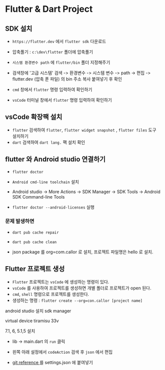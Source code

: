 # Flutter & Dart Project

## SDK 설치

- `https://flutter.dev` 에서 `flutter sdk` 다운로드
- 압축풀기 : `c:\dev\flutter` 폴더에 압축풀기
- `시스템 환경변수 path` 에 `flutter/bin` 폴더 지정해주기
- 검색창에 '고급 시스템' 검색 -> 환경변수 -> 시스템 변수 -> path -> 편집 -> flutter.dev (압축 푼 파일) 의 bin 주소 복사 붙여넣기 후 확인

- `cmd` 창에서 `flutter` 명령 입력하여 확인하기
- `vsCode` 터미널 창에서 `flutter` 명령 입력하여 확인하기

## vsCode 확장팩 설치
- `flutter` 검색하여 `flutter`, `flutter widget snapshot` , `flutter files` 도구 설치하기
- `dart` 검색하여 `dart lang.` 팩 설치 확인

## flutter 와 Android studio 연결하기

- `flutter doctor`

- `Android cmd-line toolchain` 설치 
- Android studio -> More Actions -> SDK Manager -> SDK Tools -> Android SDK Command-line Tools 

- `flutter doctor --android-licenses` 실행

### 문제 발생하면

- `dart pub cache repair`
- `dart pub cache clean`

- json package 를 org=com.callor 로 설치, 프로젝트 파일명은 hello 로 설치.


## Flutter 프로젝트 생성
- `Flutter` 프로젝트는 `vsCode` 에 생성하는 명령이 있다.
- `vsCode` 를 사용하여 프로젝트를 생성하면 개별 폴더로 프로젝트가 open 된다.
- `cmd`, `shell` 명령으로 프로젝트를 생성한다.
- 생성하는 명령 : `flutter create --org=con.callor [project name]`
<!-- (flutter create --org=com.callor hello) -->




android studio 설치
sdk manager

virtual device
tiramisu 33v

7.1, 6, 5.1,5 설치

- lib -> main.dart 의 `run` 클릭

- 왼쪽 아래 설정에서 `codeAction` 검색 후 `json` 에서 편집

- [git reference ](https://github.com/callor/Reference/blob/master/Settings/dart_setting.xml) 를 settings.json 에 붙여넣기